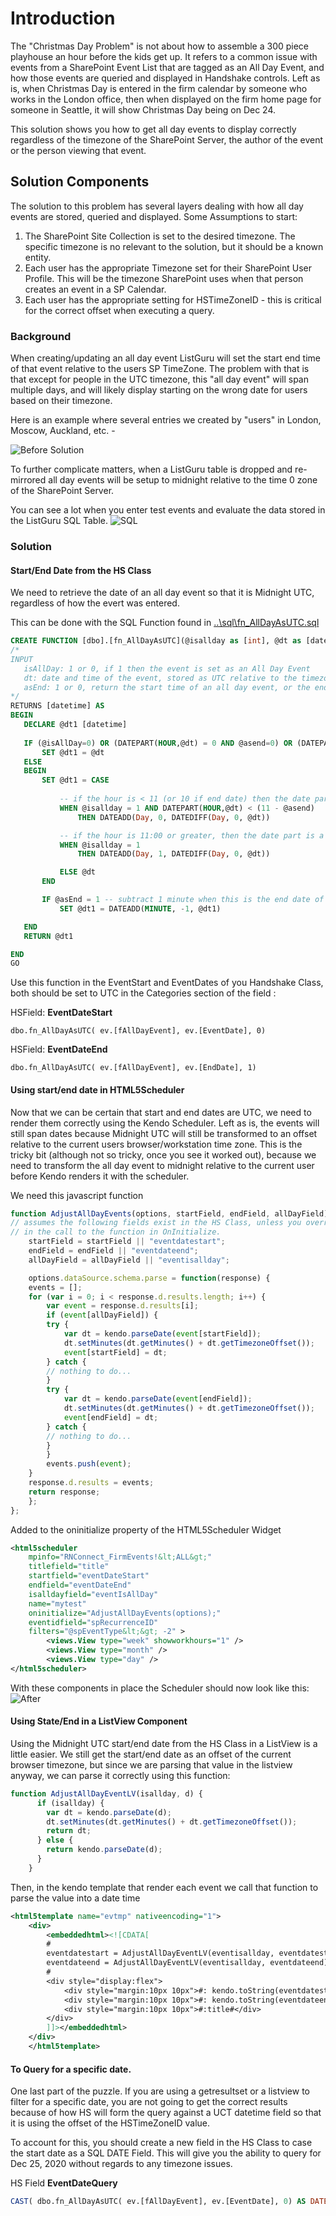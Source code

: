 # Introduction 
The "Christmas Day Problem" is not about how to assemble a 300 piece playhouse an hour before the kids get up. It  refers to a common 
issue with events from a SharePoint Event List that are tagged as an All Day Event, and how those events are queried and displayed in
Handshake controls. Left as is, when Christmas Day is entered in the firm calendar by someone who works in the London office, then
when displayed on the firm home page for someone in Seattle, it will show Christmas Day being on Dec 24.

 This solution shows you how to get all day events to display correctly regardless of the timezone of the SharePoint Server, the author 
 of the event or the person viewing that event. 

 ## Solution Components
 The solution to this problem has several layers dealing with how all day events are stored, queried and displayed.  Some Assumptions to start:

 1. The SharePoint Site Collection is set to the desired timezone. The specific timezone is no relevant to the solution, but it should be a known entity.
 2. Each user has the appropriate Timezone set for their SharePoint User Profile.  This will be the timezone SharePoint uses when that person creates an event in a SP Calendar.
 3. Each user has the appropriate setting for HSTimeZoneID - this is critical for the correct offset when executing a query. 

 ### Background 
 When creating/updating an all day event ListGuru will set the start end time of that event relative to the users SP TimeZone.  The problem with that is that except 
 for people in the UTC timezone, this "all day event" will span multiple days, and will likely display starting on the wrong date for users based on their timezone. 

 Here is an example where several entries we created by "users" in London, Moscow, Auckland, etc. - 

![Before Solution](images/image001.jpg)

To further complicate matters, when a ListGuru table is dropped and re-mirrored all day events will be setup to midnight relative to the time 0 zone of the SharePoint Server.

You can see a lot when you enter test events and evaluate the data stored in the ListGuru SQL Table.
![SQL](images/image003.png)
 
 ### Solution 

#### Start/End Date from the HS Class
  We need to retrieve the date of an all day event so that it is Midnight UTC, regardless of how the evert was entered.

 This can be done with the SQL Function found in [..\sql\fn_AllDayAsUTC.sql](sql/fn_AllDayAsUTC.sql)

 ```sql
 CREATE FUNCTION [dbo].[fn_AllDayAsUTC](@isallday as [int], @dt as [datetime], @asEnd as [int])
/*
INPUT
	isAllDay: 1 or 0, if 1 then the event is set as an All Day Event
	dt: date and time of the event, stored as UTC relative to the timezone of the author or the SP server.
	asEnd: 1 or 0, return the start time of an all day event, or the end time. 
*/
RETURNS [datetime] AS
BEGIN
	DECLARE @dt1 [datetime]
	
	IF (@isAllDay=0) OR (DATEPART(HOUR,@dt) = 0 AND @asend=0) OR (DATEPART(HOUR,@dt) = 23 AND @asEnd=1) 
		SET @dt1 = @dt 
	ELSE
	BEGIN
		SET @dt1 = CASE 
	
			-- if the hour is < 11 (or 10 if end date) then the date part is correct, just convert it to 00:00 hours
			WHEN @isallday = 1 AND DATEPART(HOUR,@dt) < (11 - @asend)
				THEN DATEADD(Day, 0, DATEDIFF(Day, 0, @dt))

			-- if the hour is 11:00 or greater, then the date part is a day behind what we want, convert to 00:00 hours and add a day.
			WHEN @isallday = 1 
				THEN DATEADD(Day, 1, DATEDIFF(Day, 0, @dt))

			ELSE @dt
		END	

		IF @asEnd = 1 -- subtract 1 minute when this is the end date of an all day event
			SET @dt1 = DATEADD(MINUTE, -1, @dt1)

	END 
	RETURN @dt1 

END
GO
```

Use this function in the EventStart and EventDates of you Handshake Class, both should be set to UTC in the Categories section of the field :

HSField: **EventDateStart**
```
dbo.fn_AllDayAsUTC( ev.[fAllDayEvent], ev.[EventDate], 0) 
```
HSField: **EventDateEnd**
```
dbo.fn_AllDayAsUTC( ev.[fAllDayEvent], ev.[EndDate], 1) 
```

#### Using start/end date in HTML5Scheduler 
Now that we can be certain that start and end dates are UTC, we need to render them correctly using the Kendo Scheduler.  Left as is, the events will still span dates because Midnight UTC will still be transformed to an offset relative to the current users browser/workstation time zone.  This is the tricky bit (although not so tricky, once you see it worked out), because we need to transform the all day event to midnight relative to the current user before Kendo renders it with the scheduler. 

We need this javascript function
```javascript 
function AdjustAllDayEvents(options, startField, endField, allDayField) {
// assumes the following fields exist in the HS Class, unless you override 
// in the call to the function in OnInitialize.
    startField = startField || "eventdatestart";
    endField = endField || "eventdateend";
    allDayField = allDayField || "eventisallday";

    options.dataSource.schema.parse = function(response) {
    events = [];
    for (var i = 0; i < response.d.results.length; i++) {
        var event = response.d.results[i];
        if (event[allDayField]) {
        try {
            var dt = kendo.parseDate(event[startField]);
            dt.setMinutes(dt.getMinutes() + dt.getTimezoneOffset());
            event[startField] = dt;
        } catch {
        // nothing to do...
        }
        try {
            var dt = kendo.parseDate(event[endField]);
            dt.setMinutes(dt.getMinutes() + dt.getTimezoneOffset());
            event[endField] = dt;
        } catch {
        // nothing to do...
        }
        }
        events.push(event);
    }
    response.d.results = events;
    return response;
    };
};
```
Added to the oninitialize property of the HTML5Scheduler Widget
```xml
<html5scheduler 
    mpinfo="RNConnect_FirmEvents!&lt;ALL&gt;" 
    titlefield="title" 
    startfield="eventDateStart" 
    endfield="eventDateEnd" 
    isalldayfield="eventIsAllDay" 
    name="mytest" 
    oninitialize="AdjustAllDayEvents(options);" 
    eventidfield="spRecurrenceID" 
    filters="@spEventType&lt;&gt; -2" >
        <views.View type="week" showworkhours="1" />
        <views.View type="month" />
        <views.View type="day" />
</html5scheduler>
```

With these components in place the Scheduler should now look like this:
![After](images/image002.jpg)

#### Using State/End in a ListView Component
Using the Midnight UTC start/end date from the HS Class in a ListView is a little easier.  We still get the start/end date as an offset of the current browser timezone, but since we are parsing that value in the listview anyway, we can parse it correctly using this function:

```javascript
function AdjustAllDayEventLV(isallday, d) {
      if (isallday) {
        var dt = kendo.parseDate(d);
	    dt.setMinutes(dt.getMinutes() + dt.getTimezoneOffset());
	    return dt;
      } else {
        return kendo.parseDate(d);
      }
    }
``` 

Then, in the kendo template that render each event we call that function to parse the value into a date time 

```xml
<html5template name="evtmp" nativeencoding="1">
    <div>
        <embeddedhtml><![CDATA[
        # 
        eventdatestart = AdjustAllDayEventLV(eventisallday, eventdatestart); 
        eventdateend = AdjustAllDayEventLV(eventisallday, eventdateend); 
        #
        <div style="display:flex">
            <div style="margin:10px 10px">#: kendo.toString(eventdatestart, "MMM dd, hh:mm tt") #</div>
            <div style="margin:10px 10px">#: kendo.toString(eventdateend, "MMM dd, hh:mm tt") #</div>
            <div style="margin:10px 10px">#:title#</div>
        </div>
        ]]></embeddedhtml>
    </div>
    </html5template>
```

#### To Query for a specific date.

One last part of the puzzle. If you are using a getresultset or a listview to filter for a specific date, you are not going to get the correct results because of how HS will form the query against a UCT datetime field so that it is using the offset of the HSTimeZoneID value. 

To account for this, you should create a new field in the HS Class to case the start date as a SQL DATE Field.  This will give you the ability to query for Dec 25, 2020 without regards to any timezone issues.

HS Field **EventDateQuery** 
```sql
CAST( dbo.fn_AllDayAsUTC( ev.[fAllDayEvent], ev.[EventDate], 0) AS DATE)
``` 

